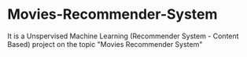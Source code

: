 # Movies-Recommender-System
It is a Unspervised Machine Learning (Recommender System - Content Based) project on the topic "Movies Recommender System"
